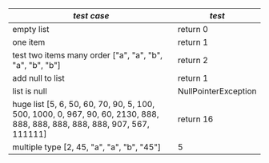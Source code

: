 | ***test case*** | ***test*** |
|-----------------|------------|
| empty list      | return 0   |
| one item        | return 1   |
| test two items many order ["a", "a", "b", "a", "b", "b"] | return 2 |
| add null to list | return 1 |
| list is null | NullPointerException |
| huge list [5, 6, 50, 60, 70, 90, 5, 100, 500, 1000, 0, 967, 90, 60, 2130, 888, 888, 888, 888, 888, 888, 907, 567, 111111] | return 16 |
| multiple type [2, 45, "a", "a", "b", "45"] | 5 |